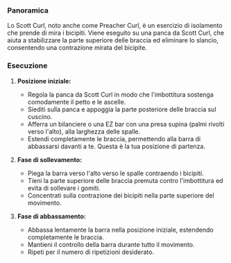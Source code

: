 ### Panoramica
Lo Scott Curl, noto anche come Preacher Curl, è un esercizio di isolamento che prende di mira i bicipiti. Viene eseguito su una panca da Scott Curl, che aiuta a stabilizzare la parte superiore delle braccia ed eliminare lo slancio, consentendo una contrazione mirata del bicipite.

### Esecuzione
1. **Posizione iniziale:**
   - Regola la panca da Scott Curl in modo che l'imbottitura sostenga comodamente il petto e le ascelle.
   - Siediti sulla panca e appoggia la parte posteriore delle braccia sul cuscino.
   - Afferra un bilanciere o una EZ bar con una presa supina (palmi rivolti verso l'alto), alla larghezza delle spalle.
   - Estendi completamente le braccia, permettendo alla barra di abbassarsi davanti a te. Questa è la tua posizione di partenza.

2. **Fase di sollevamento:**
   - Piega la barra verso l'alto verso le spalle contraendo i bicipiti.
   - Tieni la parte superiore delle braccia premuta contro l'imbottitura ed evita di sollevare i gomiti.
   - Concentrati sulla contrazione dei bicipiti nella parte superiore del movimento.

3. **Fase di abbassamento:**
   - Abbassa lentamente la barra nella posizione iniziale, estendendo completamente le braccia.
   - Mantieni il controllo della barra durante tutto il movimento.
   - Ripeti per il numero di ripetizioni desiderato.